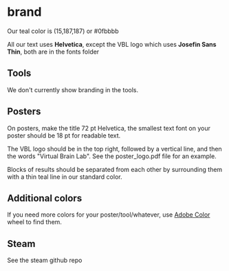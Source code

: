 # brand

Our teal color is (15,187,187) or #0fbbbb

All our text uses **Helvetica**, except the VBL logo which uses **Josefin Sans Thin**, both are in the fonts folder

## Tools

We don't currently show branding in the tools.

## Posters

On posters, make the title 72 pt Helvetica, the smallest text font on your poster should be 18 pt for readable text.

The VBL logo should be in the top right, followed by a vertical line, and then the words "Virtual Brain Lab". See the poster_logo.pdf file for an example.

Blocks of results should be separated from each other by surrounding them with a thin teal line in our standard color.

## Additional colors

If you need more colors for your poster/tool/whatever, use [Adobe Color](https://color.adobe.com/create/color-wheel) wheel to find them.

## Steam

See the steam github repo